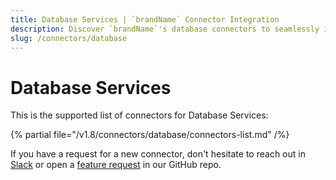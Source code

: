 ```yaml
---
title: Database Services | `brandName` Connector Integration
description: Discover `brandName`'s database connectors to seamlessly integrate MySQL, PostgreSQL, Snowflake, and 50+ data sources for metadata management.
slug: /connectors/database
---
```


# Database Services

This is the supported list of connectors for Database Services:

{% partial file="/v1.8/connectors/database/connectors-list.md" /%}

If you have a request for a new connector, don't hesitate to reach out in [Slack](https://slack.open-metadata.org/) or
open a [feature request](https://github.com/open-metadata/OpenMetadata/issues/new/choose) in our GitHub repo.
